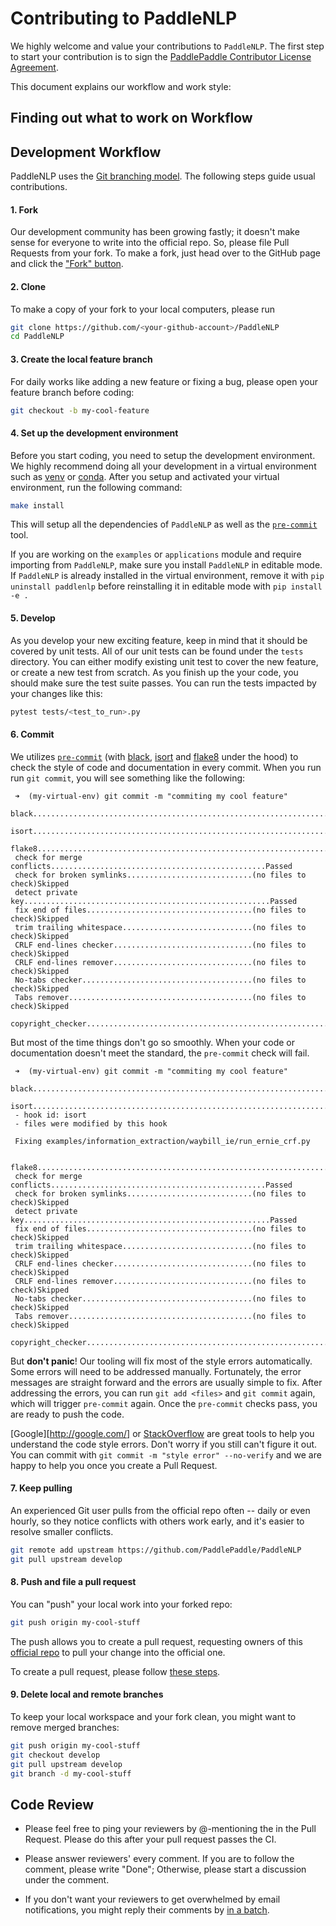 # Contributing to PaddleNLP

We highly welcome and value your contributions to `PaddleNLP`. The first step to start your contribution is to sign the [PaddlePaddle Contributor License Agreement](https://cla-assistant.io/PaddlePaddle/PaddleNLP).

This document explains our workflow and work style:

## Finding out what to work on Workflow

## Development Workflow

PaddleNLP uses the [Git branching model](http://nvie.com/posts/a-successful-git-branching-model/).  The following steps guide usual contributions.

#### 1. Fork

   Our development community has been growing fastly; it doesn't make sense for everyone to write into the official repo.  So, please file Pull Requests from your fork.  To make a fork,  just head over to the GitHub page and click the ["Fork" button](https://help.github.com/articles/fork-a-repo/).

#### 2. Clone

   To make a copy of your fork to your local computers, please run

   ```bash
   git clone https://github.com/<your-github-account>/PaddleNLP
   cd PaddleNLP
   ```

#### 3. Create the local feature branch

   For daily works like adding a new feature or fixing a bug, please open your feature branch before coding:

   ```bash
   git checkout -b my-cool-feature
   ```

#### 4. Set up the development environment

   Before you start coding, you need to setup the development environment. We highly recommend doing all your development in a virtual environment such as
   [venv](https://docs.python.org/3/library/venv.html) or [conda](https://docs.conda.io/en/latest/). After you setup and activated your virtual environment,
   run the following command:

   ```bash
   make install
   ```

   This will setup all the dependencies of `PaddleNLP` as well as the [`pre-commit`](http://pre-commit.com/) tool.

   If you are working on the `examples` or `applications` module and require importing from `PaddleNLP`, make sure you install `PaddleNLP` in editable mode.
   If `PaddleNLP` is already installed in the virtual environment, remove it with `pip uninstall paddlenlp` before reinstalling it in editable mode with
   `pip install -e .`

#### 5. Develop

   As you develop your new exciting feature, keep in mind that it should be covered by unit tests. All of our unit tests can be found under the `tests` directory.
   You can either modify existing unit test to cover the new feature, or create a new test from scratch.
   As you finish up the your code, you should make sure the test suite passes. You can run the tests impacted by your changes like this:

   ```bash
   pytest tests/<test_to_run>.py
   ```

#### 6. Commit

   We utilizes [`pre-commit`](http://pre-commit.com/) (with [black](https://black.readthedocs.io/en/stable/), [isort](https://pycqa.github.io/isort/) and
   [flake8](https://flake8.pycqa.org/en/latest/) under the hood) to check the style of code and documentation in every commit. When you run run `git commit`, you will see
   something like the following:

   ```
    ➜  (my-virtual-env) git commit -m "commiting my cool feature"
    black....................................................................Passed
    isort....................................................................Passed
    flake8...................................................................Passed
    check for merge conflicts................................................Passed
    check for broken symlinks............................(no files to check)Skipped
    detect private key.......................................................Passed
    fix end of files.....................................(no files to check)Skipped
    trim trailing whitespace.............................(no files to check)Skipped
    CRLF end-lines checker...............................(no files to check)Skipped
    CRLF end-lines remover...............................(no files to check)Skipped
    No-tabs checker......................................(no files to check)Skipped
    Tabs remover.........................................(no files to check)Skipped
    copyright_checker........................................................Passed
   ```

   But most of the time things don't go so smoothly. When your code or documentation doesn't meet the standard, the `pre-commit` check will fail.
   ```
    ➜  (my-virtual-env) git commit -m "commiting my cool feature"
    black....................................................................Passed
    isort....................................................................Failed
    - hook id: isort
    - files were modified by this hook

    Fixing examples/information_extraction/waybill_ie/run_ernie_crf.py

    flake8...................................................................Passed
    check for merge conflicts................................................Passed
    check for broken symlinks............................(no files to check)Skipped
    detect private key.......................................................Passed
    fix end of files.....................................(no files to check)Skipped
    trim trailing whitespace.............................(no files to check)Skipped
    CRLF end-lines checker...............................(no files to check)Skipped
    CRLF end-lines remover...............................(no files to check)Skipped
    No-tabs checker......................................(no files to check)Skipped
    Tabs remover.........................................(no files to check)Skipped
    copyright_checker........................................................Passed
   ```

   But **don't panic**!
   Our tooling will fix most of the style errors automatically. Some errors will need to be addressed manually. Fortunately, the error messages are straight forward and
   the errors are usually simple to fix. After addressing the errors, you can run `git add <files>` and `git commit` again, which will trigger `pre-commit` again.
   Once the `pre-commit` checks pass, you are ready to push the code.

   [Google][http://google.com/] or [StackOverflow](https://stackoverflow.com/) are great tools to help you understand the code style errors.
   Don't worry if you still can't figure it out. You can commit with `git commit -m "style error" --no-verify` and we are happy to help you once you create a Pull Request.

#### 7. Keep pulling

   An experienced Git user pulls from the official repo often -- daily or even hourly, so they notice conflicts with others work early, and it's easier to resolve smaller conflicts.

   ```bash
   git remote add upstream https://github.com/PaddlePaddle/PaddleNLP
   git pull upstream develop
   ```

#### 8. Push and file a pull request

   You can "push" your local work into your forked repo:

   ```bash
   git push origin my-cool-stuff
   ```

   The push allows you to create a pull request, requesting owners of this [official repo](https://github.com/PaddlePaddle/PaddleNLP) to pull your change into the official one.

   To create a pull request, please follow [these steps](https://help.github.com/articles/creating-a-pull-request/).

#### 9. Delete local and remote branches

   To keep your local workspace and your fork clean, you might want to remove merged branches:

   ```bash
   git push origin my-cool-stuff
   git checkout develop
   git pull upstream develop
   git branch -d my-cool-stuff
   ```

## Code Review

-  Please feel free to ping your reviewers by @-mentioning the in the Pull Request.  Please do this after your pull request passes the CI.

- Please answer reviewers' every comment.  If you are to follow the comment, please write "Done"; Otherwise, please start a discussion under the comment.

- If you don't want your reviewers to get overwhelmed by email notifications, you might reply their comments by [in a batch](https://help.github.com/articles/reviewing-proposed-changes-in-a-pull-request/).
